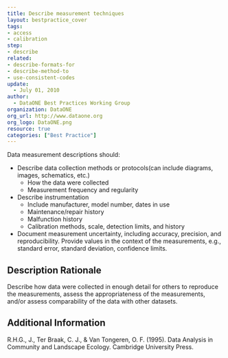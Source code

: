 ```yaml
---
title: Describe measurement techniques
layout: bestpractice_cover
tags:
- access
- calibration
step:
- describe
related:
- describe-formats-for
- describe-method-to
- use-consistent-codes
update:
  - July 01, 2010
author:
  - DataONE Best Practices Working Group
organization: DataONE
org_url: http://www.dataone.org
org_logo: DataONE.png
resource: true
categories: ["Best Practice"]
---
```




Data measurement descriptions should:

- Describe data collection methods or protocols(can include diagrams, images, schematics, etc.)
  - How the data were collected
  - Measurement frequency and regularity
- Describe instrumentation
  - Include manufacturer, model number, dates in use
  - Maintenance/repair history
  - Malfunction history
  - Calibration methods, scale, detection limits, and history
- Document measurement uncertainty, including accuracy, precision, and reproducibility. Provide values in the context of the measurements, e.g., standard error, standard deviation, confidence limits.

## Description Rationale

Describe how data were collected in enough detail for others to reproduce the measurements, assess the appropriateness of the measurements, and/or assess comparability of the data with other datasets.

## Additional Information

R.H.G., J., Ter Braak, C. J., & Van Tongeren, O. F. (1995). Data Analysis in Community and Landscape Ecology. Cambridge University Press.
